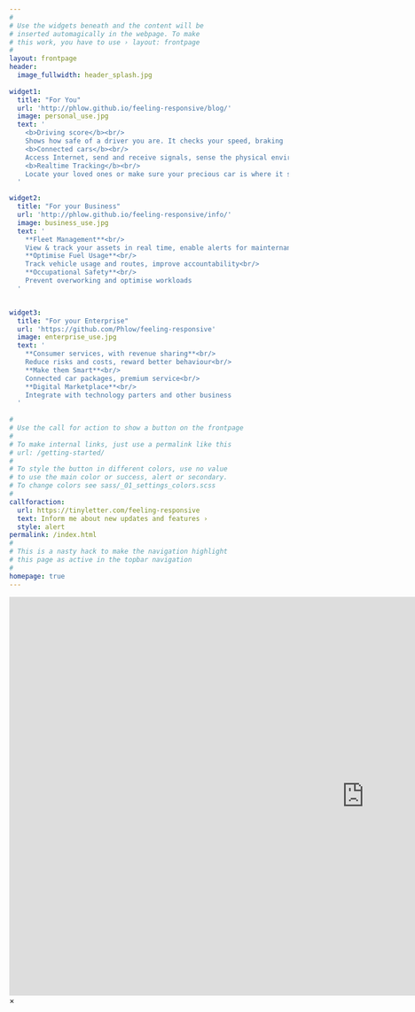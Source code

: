 ```yaml
---
#
# Use the widgets beneath and the content will be
# inserted automagically in the webpage. To make
# this work, you have to use › layout: frontpage
#
layout: frontpage
header:
  image_fullwidth: header_splash.jpg
  
widget1:
  title: "For You"
  url: 'http://phlow.github.io/feeling-responsive/blog/'
  image: personal_use.jpg
  text: '
    <b>Driving score</b><br/>
    Shows how safe of a driver you are. It checks your speed, braking  and acceleration habits against your car model<br/> 
    <b>Connected cars</b><br/> 
    Access Internet, send and receive signals, sense the physical environment and interact with other vehicles or entities<br/>
    <b>Realtime Tracking</b><br/> 
    Locate your loved ones or make sure your precious car is where it should be
  '

widget2:
  title: "For your Business"
  url: 'http://phlow.github.io/feeling-responsive/info/'
  image: business_use.jpg
  text: '
    **Fleet Management**<br/>
    View & track your assets in real time, enable alerts for mainternance etc<br/> 
    **Optimise Fuel Usage**<br/> 
    Track vehicle usage and routes, improve accountability<br/>
    **Occupational Safety**<br/> 
    Prevent overworking and optimise workloads
  '


widget3:
  title: "For your Enterprise"
  url: 'https://github.com/Phlow/feeling-responsive'
  image: enterprise_use.jpg
  text: '
    **Consumer services, with revenue sharing**<br/>
    Reduce risks and costs, reward better behaviour<br/> 
    **Make them Smart**<br/> 
    Connected car packages, premium service<br/>
    **Digital Marketplace**<br/> 
    Integrate with technology parters and other business
  '
  
#
# Use the call for action to show a button on the frontpage
#
# To make internal links, just use a permalink like this
# url: /getting-started/
#
# To style the button in different colors, use no value
# to use the main color or success, alert or secondary.
# To change colors see sass/_01_settings_colors.scss
#
callforaction:
  url: https://tinyletter.com/feeling-responsive
  text: Inform me about new updates and features ›
  style: alert
permalink: /index.html
#
# This is a nasty hack to make the navigation highlight
# this page as active in the topbar navigation
#
homepage: true
---
```


<div id="videoModal" class="reveal-modal large" data-reveal="">
  <div class="flex-video widescreen vimeo" style="display: block;">
    <iframe width="1280" height="720" src="https://www.youtube.com/embed/3b5zCFSmVvU" frameborder="0" allowfullscreen></iframe>
  </div>
  <a class="close-reveal-modal">&#215;</a>
</div>
